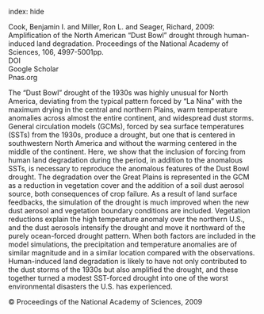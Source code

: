 index: hide

<div class="Citation">

  <div class="Citation-body">
    <div class="Citation-text">Cook, Benjamin I. and Miller, Ron L. and Seager, Richard, 2009: Amplification of the North American “Dust Bowl” drought through human-induced land degradation. <span class="Article-journal">Proceedings of the National Academy of Sciences, </span><span class="Article-volume">106, </span>4997-5001pp.</div>
    <div class="Citation-links">
      <div class="CitationLink" data-href="https://doi.org/10.1073/pnas.0810200106">
        <div class="CitationLink-icon CitationLink-Doi"></div>
        <div class="CitationLink-text">DOI</div>
      </div>
      <div class="CitationLink" data-href="https://scholar.google.com/scholar?q=10.1073/pnas.0810200106">
        <div class="CitationLink-icon CitationLink-Scholar"></div>
        <div class="CitationLink-text">Google Scholar</div>
      </div>
      <div class="CitationLink" data-href="http://www.pnas.org/content/106/13/4997.abstract">
        <div class="CitationLink-icon CitationLink-Publisher"></div>
        <div class="CitationLink-text">Pnas.org</div>
      </div>
    </div>
  </div>
</div>

The “Dust Bowl” drought of the 1930s was highly unusual for North America, deviating from the typical pattern forced by “La Nina” with the maximum drying in the central and northern Plains, warm temperature anomalies across almost the entire continent, and widespread dust storms. General circulation models (GCMs), forced by sea surface temperatures (SSTs) from the 1930s, produce a drought, but one that is centered in southwestern North America and without the warming centered in the middle of the continent. Here, we show that the inclusion of forcing from human land degradation during the period, in addition to the anomalous SSTs, is necessary to reproduce the anomalous features of the Dust Bowl drought. The degradation over the Great Plains is represented in the GCM as a reduction in vegetation cover and the addition of a soil dust aerosol source, both consequences of crop failure. As a result of land surface feedbacks, the simulation of the drought is much improved when the new dust aerosol and vegetation boundary conditions are included. Vegetation reductions explain the high temperature anomaly over the northern U.S., and the dust aerosols intensify the drought and move it northward of the purely ocean-forced drought pattern. When both factors are included in the model simulations, the precipitation and temperature anomalies are of similar magnitude and in a similar location compared with the observations. Human-induced land degradation is likely to have not only contributed to the dust storms of the 1930s but also amplified the drought, and these together turned a modest SST-forced drought into one of the worst environmental disasters the U.S. has experienced.

<div class="Citation-copy">
&copy; Proceedings of the National Academy of Sciences, 2009
</div>